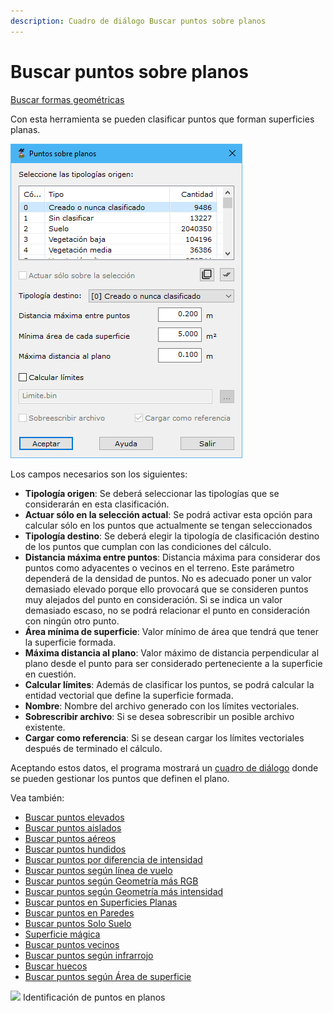 ```yaml
---
description: Cuadro de diálogo Buscar puntos sobre planos
---
```


# Buscar puntos sobre planos

[Buscar formas geométricas](./)

Con esta herramienta se pueden clasificar puntos que forman superficies planas.

![Cuadro de diálogo Puntos sobre planos](<../../../.gitbook/assets/image (177).png>)

Los campos necesarios son los siguientes:

* **Tipología origen**: Se deberá seleccionar las tipologías que se considerarán en esta clasificación.
* **Actuar sólo en la selección actual**: Se podrá activar esta opción para calcular sólo en los puntos que actualmente se tengan seleccionados
* **Tipología destino**: Se deberá elegir la tipología de clasificación destino de los puntos que cumplan con las condiciones del cálculo.
* **Distancia máxima entre puntos**: Distancia máxima para considerar dos puntos como adyacentes o vecinos en el terreno. Este parámetro dependerá de la densidad de puntos. No es adecuado poner un valor demasiado elevado porque ello provocará que se consideren puntos muy alejados del punto en consideración. Si se indica un valor demasiado escaso, no se podrá relacionar el punto en consideración con ningún otro punto.
* **Área mínima de superficie**: Valor mínimo de área que tendrá que tener la superficie formada.
* **Máxima distancia al plano**: Valor máximo de distancia perpendicular al plano desde el punto para ser considerado perteneciente a la superficie en cuestión.
* **Calcular límites**: Además de clasificar los puntos, se podrá calcular la entidad vectorial que define la superficie formada.
* **Nombre**: Nombre del archivo generado con los límites vectoriales.
* **Sobrescribir archivo**: Si se desea sobrescribir un posible archivo existente.
* **Cargar como referencia**: Si se desean cargar los límites vectoriales después de terminado el cálculo.

Aceptando estos datos, el programa mostrará un [cuadro de diálogo](https://app.gitbook.com/s/-MVMB4g-NqQ5C2XEeAQK/mdtopx-1/modulo-laser/formas-geometricas/Cuadro%20de%20dialogo%20Calcular%20plano.htm) donde se pueden gestionar los puntos que definen el plano.

Vea también:

* [Buscar puntos elevados](../buscar-puntos/buscar-puntos-elevados.md)
* [Buscar puntos aislados](../buscar-puntos/buscar-puntos-aislados.md)
* [Buscar puntos aéreos](../buscar-puntos/buscar-puntos-aereos.md)
* [Buscar puntos hundidos](../buscar-puntos/buscar-puntos-hundidos.md)
* [Buscar puntos por diferencia de intensidad](../buscar-puntos/buscar-puntos-por-diferencia-de-intensidad.md)
* [Buscar puntos según línea de vuelo](../buscar-puntos/buscar-puntos-segun-linea-de-vuelo.md)
* [Buscar puntos según Geometría más RGB](../buscar-puntos/buscar-puntos-segun-geometria-mas-rgb.md)
* [Buscar puntos según Geometría más intensidad](../buscar-puntos/buscar-puntos-segun-geometria-mas-intensidad.md)
* [Buscar puntos en Superficies Planas](../buscar-puntos/buscar-puntos-en-superficies-planas.md)
* [Buscar puntos en Paredes](../buscar-puntos/buscar-puntos-en-paredes.md)
* [Buscar puntos Solo Suelo](../buscar-puntos/solo-suelo.md)
* [Superficie mágica](../buscar-puntos/superficie-magica/)
* [Buscar puntos vecinos](../buscar-puntos/buscar-vecinos.md)
* [Buscar puntos según infrarrojo](../buscar-puntos/buscar-puntos-segun-infrarrojo.md)
* [Buscar huecos](../buscar-puntos/buscar-huecos.md)
* [Buscar puntos según Área de superficie](../buscar-puntos/buscar-puntos-segun-area.md)

![](https://youtu.be/0NJjQvRX5CM)
Identificación de puntos en planos
